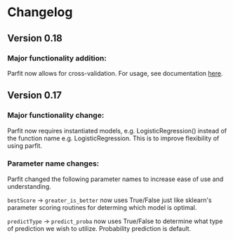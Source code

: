 # Changelog

## Version 0.18

### Major functionality addition:
Parfit now allows for cross-validation. For usage, see documentation [here](documentation.md).


## Version 0.17

### Major functionality change: 
Parfit now requires instantiated models, e.g. LogisticRegression() instead of the function name e.g. LogisticRegression. This is to improve flexibility of using parfit.

### Parameter name changes:
Parfit changed the following parameter names to increase ease of use and understanding.

`bestScore` -> `greater_is_better` now uses True/False just like sklearn's parameter scoring routines for determing which model is optimal.

`predictType` -> `predict_proba` now uses True/False to determine what type of prediction we wish to utilize. Probability prediction is default.

